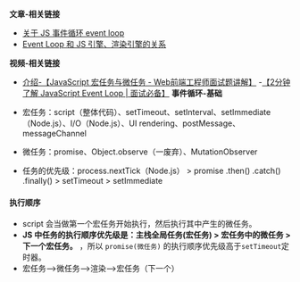 **文章-相关链接**
- [关于 JS 事件循环 event loop](https://juejin.cn/post/6950786264941461541)
- [Event Loop 和 JS 引擎、渲染引擎的关系](https://juejin.cn/post/6961349015346610184)

**视频-相关链接**
- [介绍-【JavaScript 宏任务与微任务 - Web前端工程师面试题讲解】](https://www.bilibili.com/video/BV1eQ4y1d7mE?vd_source=041ff37289523f2743b1b51ac912f149)
-[【2分钟了解 JavaScript Event Loop | 面试必备】](https://www.bilibili.com/video/BV1kf4y1U7Ln?vd_source=041ff37289523f2743b1b51ac912f149)
**事件循环-基础**

- 宏任务：script（整体代码）、setTimeout、setInterval、setImmediate（Node.js）、I/O（Node.js）、UI rendering、postMessage、messageChannel
- 微任务：promise、Object.observe（一废弃）、MutationObserver
- 任务的优先级：process.nextTick（Node.js） > promise .then() .catch() .finally() > setTimeout > setImmediate

#### 执行顺序
- script 会当做第一个宏任务开始执行，然后执行其中产生的微任务。
- **JS 中任务的执行顺序优先级是：主栈全局任务(宏任务) > 宏任务中的微任务 > 下一个宏任务。** ，所以 `promise(微任务)` 的执行顺序优先级高于`setTimeout`定时器。
- 宏任务-->微任务-->渲染-->宏任务（下一个）


